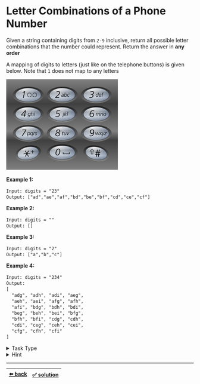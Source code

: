 # Letter Combinations of a Phone Number

Given a string containing digits from `2-9` inclusive, return all possible letter combinations that the number could represent. Return the answer in __any order__

A mapping of digits to letters (just like on the telephone buttons) is given below. Note that `1` does not map to any letters

<img src=../letter-combinations-of-a-phone-number/telephone-keypad.png width=300 />

__Example 1:__

```
Input: digits = "23"
Output: ["ad","ae","af","bd","be","bf","cd","ce","cf"]
```

__Example 2:__

```
Input: digits = ""
Output: []
```

__Example 3:__

```
Input: digits = "2"
Output: ["a","b","c"]
```

__Example 4:__

```
Input: digits = "234"
Output:
[
  "adg", "adh", "adi", "aeg",
  "aeh", "aei", "afg", "afh",
  "afi", "bdg", "bdh", "bdi",
  "beg", "beh", "bei", "bfg",
  "bfh", "bfi", "cdg", "cdh",
  "cdi", "ceg", "ceh", "cei",
  "cfg", "cfh", "cfi"
]
```

<details>

<summary>Task Type</summary>

We can solve this task using a queue and a while loop though it is not obvious at first

__Note:__ the techique of using a queue and a while loop was used to perform the breadth-first search of a Binary Tree for example [here](../../corejs-codejam/task/07-yield-tasks.js#L147) or [here](../../snippets/Data%20Structures/binary-search-tree.js#L222)

__Note:__ this task can also be solved using the more obvious approach for this kind of task using __*Depth-first Search of Array*__ or __*Breadth-first Search of Array*__, see [this copy](../letter-combinations-of-a-phone-number/task.md) of this task for more on that

</details>

<details>

<summary>Hint</summary>

Here is a visual representation of the algorithm

<img src=./letter-combinations-queue.gif width=400 />

</details>

---

| [:arrow_left: back](../task-type.md) | [:white_check_mark: solution](./solution.js) |
| :---: | :---: |
